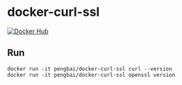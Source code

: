 # docker-curl-ssl

[![Docker Hub](https://img.shields.io/badge/docker-ready-blue.svg)](https://hub.docker.com/r/pengbai/docker-curl-ssl/)

## Run

```
docker run -it pengbai/docker-curl-ssl curl --version
docker run -it pengbai/docker-curl-ssl openssl version
```
